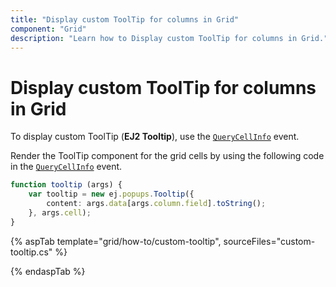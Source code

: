```yaml
---
title: "Display custom ToolTip for columns in Grid"
component: "Grid"
description: "Learn how to Display custom ToolTip for columns in Grid."
---
```


# Display custom ToolTip for columns in Grid

To display custom ToolTip (**EJ2 Tooltip**),  use the
[`QueryCellInfo`](https://help.syncfusion.com/cr/cref_files/aspnetcore-js2/Syncfusion.EJ2~Syncfusion.EJ2.Grids.Grid~QueryCellInfo.html) event.

Render the ToolTip component for the grid cells by using the following code in the [`QueryCellInfo`](https://help.syncfusion.com/cr/cref_files/aspnetcore-js2/Syncfusion.EJ2~Syncfusion.EJ2.Grids.Grid~QueryCellInfo.html) event.

```typescript
function tooltip (args) {
    var tooltip = new ej.popups.Tooltip({
        content: args.data[args.column.field].toString();
    }, args.cell);
}

```

{% aspTab template="grid/how-to/custom-tooltip", sourceFiles="custom-tooltip.cs" %}

{% endaspTab %}
